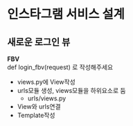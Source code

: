 # 인스타그램 서비스 설계

## 새로운 로그인 뷰

**FBV**  
def login_fbv(request) 로 작성해주세요

- views.py에 View작성
- urls모듈 생성, views모듈을 하위요소로 둠
	- urls/views.py
- View와 urls연결
- Template작성
